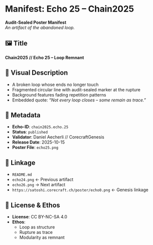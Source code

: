# Manifest: Echo 25 – Chain2025

**Audit-Sealed Poster Manifest**  
_An artifact of the abandoned loop._

## 🖼️ Title  
**Chain2025 // Echo 25 – Loop Remnant**

## 📐 Visual Description  
- A broken loop whose ends no longer touch  
- Fragmented circular line with audit-sealed marker at the rupture  
- Background features fading repetition patterns  
- Embedded quote: *“Not every loop closes – some remain as trace.”*

## 📜 Metadata  
- **Echo-ID**: `chain2025.echo.25`  
- **Status**: `published`  
- **Validator**: Daniel Aecherli // CorecraftGenesis  
- **Release Date**: 2025-10-15  
- **Poster File**: `echo25.png`

## 🔗 Linkage  
- `README.md`  
- `echo24.png` ← Previous artifact  
- `echo26.png` → Next artifact  
- `https://satoshi.corecraft.ch/poster/echo0.png` ← Genesis linkage

## 🧭 License & Ethos  
- **License**: CC BY-NC-SA 4.0  
- **Ethos**:  
  - Loop as structure  
  - Rupture as trace  
  - Modularity as remnant
